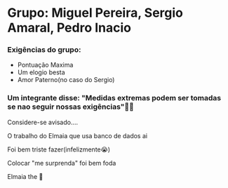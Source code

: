 # Grupo: Miguel Pereira, Sergio Amaral, Pedro Inacio
### Exigências do grupo:
- Pontuação Maxima
- Um elogio besta
- Amor Paterno(no caso do Sergio)

### Um integrante disse: "Medidas extremas podem ser tomadas se nao seguir nossas exigências"👀👀

Considere-se avisado....

O trabalho do Elmaia que usa banco de dados ai

Foi bem triste fazer(infelizmente😭)

Colocar "me surprenda" foi bem foda

Elmaia the 🐐
